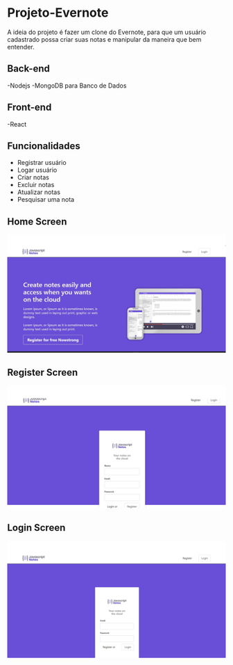 # Projeto-Evernote
 A ideia do projeto é  fazer um clone do Evernote, para que um usuário cadastrado possa criar suas notas e manipular da maneira que bem entender.

## Back-end
-Nodejs
-MongoDB para Banco de Dados

## Front-end
-React

## Funcionalidades
- Registrar usuário
- Logar usuário
- Criar notas
- Excluir notas
- Atualizar notas
- Pesquisar uma nota
## Home Screen
<p align="center">
  <img src="./Evernote-Screens/home.jpg" />
</p>

## Register Screen
<p align="center">
  <img src="./Evernote-Screens/register.jpg" />
</p>

## Login Screen
<p align="center">
  <img src="./Evernote-Screens/login.jpg" />
</p>